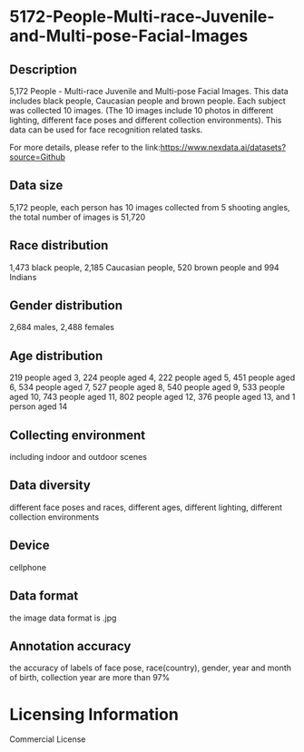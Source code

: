 # 5172-People-Multi-race-Juvenile-and-Multi-pose-Facial-Images

## Description
5,172 People - Multi-race Juvenile and Multi-pose Facial Images. This data includes black people, Caucasian people and brown people. Each subject was collected 10 images. (The 10 images include 10 photos in different lighting, different face poses and different collection environments). This data can be used for face recognition related tasks.

For more details, please refer to the link:https://www.nexdata.ai/datasets?source=Github


## Data size
5,172 people, each person has 10 images collected from 5 shooting angles, the total number of images is 51,720
## Race distribution
1,473 black people, 2,185 Caucasian people, 520 brown people and 994 Indians
## Gender distribution
2,684 males, 2,488 females
## Age distribution
219 people aged 3, 224 people aged 4, 222 people aged 5, 451 people aged 6, 534 people aged 7, 527 people aged 8, 540 people aged 9, 533 people aged 10, 743 people aged 11, 802 people aged 12, 376 people aged 13, and 1 person aged 14
## Collecting environment
including indoor and outdoor scenes
## Data diversity
different face poses and races, different ages, different lighting, different collection environments
## Device
cellphone
## Data format
the image data format is .jpg
## Annotation accuracy
the accuracy of labels of face pose, race(country), gender, year and month of birth, collection year are more than 97%
# Licensing Information
Commercial License
